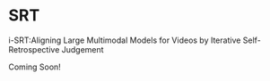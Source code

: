 # SRT
i-SRT:Aligning Large Multimodal Models for Videos by Iterative Self-Retrospective Judgement


Coming Soon!

